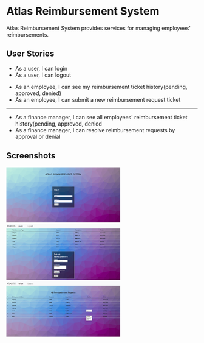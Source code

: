 # Atlas Reimbursement System #

<p>Atlas Reimbursement System provides services for managing employees' reimbursements.</p>

## User Stories ##
<ul>
    <li>As a user, I can login</li>
    <li>As a user, I can logout</li>
</ul>

<ul>
    <li>As an employee, I can see my reimbursement ticket history(pending, approved, denied)</li>
    <li>As an employee, I can submit a new reimbursement request ticket</li>
</ul>

<hr>

<ul>
    <li>As a finance manager, I can see all employees' reimbursement ticket history(pending, approved, denied</li>
    <li>As a finance manager, I can resolve reimbursement requests by approval or denial</li>
</ul>


## Screenshots <br>
<img src="./screenshots/Login-view.png" width="300"> <img src="./screenshots/Employee-view.png" width="300"> <img src="./screenshots/Manager-view.png" width="300">
